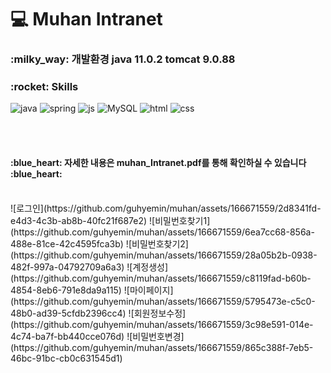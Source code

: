 # :computer: Muhan Intranet
<h3> :milky_way: 개발환경 java 11.0.2 tomcat 9.0.88</h3>
<h3> :rocket: Skills</h3>

![java](https://img.shields.io/badge/Java-ED8B00?style=for-the-badge&logo=openjdk&logoColor=white) 
![spring](https://img.shields.io/badge/Spring-6DB33F?style=for-the-badge&logo=spring&logoColor=white) 
![js](https://img.shields.io/badge/JavaScript-F7DF1E?style=for-the-badge&logo=JavaScript&logoColor=white) 
![MySQL](https://img.shields.io/badge/mysql-%2300f.svg?style=for-the-badge&logo=mysql&logoColor=white) 
![html](https://img.shields.io/badge/HTML5-E34F26?style=for-the-badge&logo=html5&logoColor=white) 
![css](https://img.shields.io/badge/CSS-239120?&style=for-the-badge&logo=css3&logoColor=white) 

<br><br>

<h4> :blue_heart: 자세한 내용은 muhan_Intranet.pdf를 통해 확인하실 수 있습니다 :blue_heart:</h4>
<br>
![로그인](https://github.com/guhyemin/muhan/assets/166671559/2d8341fd-e4d3-4c3b-ab8b-40fc21f687e2)
![비밀번호찾기1](https://github.com/guhyemin/muhan/assets/166671559/6ea7cc68-856a-488e-81ce-42c4595fca3b)
![비밀번호찾기2](https://github.com/guhyemin/muhan/assets/166671559/28a05b2b-0938-482f-997a-04792709a6a3)
![계정생성](https://github.com/guhyemin/muhan/assets/166671559/c8119fad-b60b-4854-8eb6-791e8da9a115)
![마이페이지](https://github.com/guhyemin/muhan/assets/166671559/5795473e-c5c0-48b0-ad39-5cfdb2396cc4)
![회원정보수정](https://github.com/guhyemin/muhan/assets/166671559/3c98e591-014e-4c74-ba7f-bb440cce076d)
![비밀번호변경](https://github.com/guhyemin/muhan/assets/166671559/865c388f-7eb5-46bc-91bc-cb0c631545d1)

